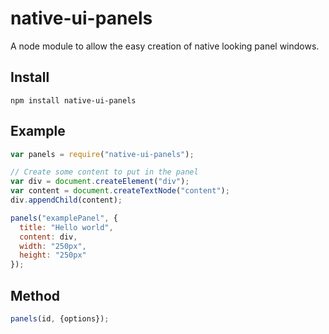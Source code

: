 # native-ui-panels
A node module to allow the easy creation of native looking panel windows.

## Install
```shell
npm install native-ui-panels
```

## Example
```js
var panels = require("native-ui-panels");

// Create some content to put in the panel
var div = document.createElement("div");
var content = document.createTextNode("content");
div.appendChild(content);

panels("examplePanel", {
  title: "Hello world",
  content: div,
  width: "250px",
  height: "250px"
});

```

## Method
```js
panels(id, {options});
```
